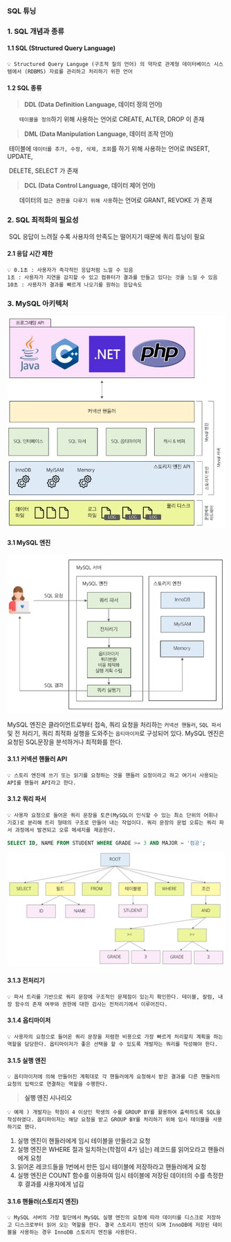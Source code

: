 ### SQL 튜닝

### 1. SQL 개념과 종류

#### 1.1 SQL (Structured Query Language)

```
💡 Structured Query Languge (구조적 질의 언어) 의 약자로 관계형 데이터베이스 시스템에서 (RDBMS) 자료를 관리하고 처리하기 위한 언어
```



#### 1.2 SQL 종류

> **DDL (Data Definition Language, 데이터 정의 언어)**
> 

　　`테이블을 정의`하기 위해 사용하는 언어로 CREATE, ALTER, DROP 이 존재

> **DML (Data Manipulation Language, 데이터 조작 언어)**
> 

​		테이블에 `데이터를 추가, 수정, 삭제, 조회`를 하기 위해 사용하는 언어로 INSERT, UPDATE, 

​		DELETE, SELECT 가 존재

> **DCL (Data Control Language, 데이터 제어 언어)**

　　데이터의 `접근 권한을 다루기 위해 사용`하는 언어로 GRANT, REVOKE 가 존재



### 2. SQL 최적화의 필요성

​	SQL 응답이 느려질 수록 사용자의 만족도는 떨어지기 때문에 쿼리 튜닝이 필요

#### 2.1 응답 시간 제한

```
💡 0.1초 : 사용자가 즉각적인 응답처럼 느낄 수 있음                                     1초 : 사용자가 지연을 감지할 수 있고 컴퓨터가 결과를 만들고 있다는 것을 느낄 수 있음
10초 : 사용자가 결과를 빠르게 나오기를 원하는 응답속도
```



### 3. MySQL 아키텍처

<img src="./image/mysqlstructure.png" /> 



#### 3.1 MySQL 엔진

<img src="./image/mysqlengine.png" />

MySQL 엔진은 클라이언트로부터 접속, 쿼리 요청을 처리하는 `커넥션 핸들러`, `SQL 파서` 및 전 처리기, 쿼리 최적화 실행을 도와주는 `옵티마이저`로 구성되어 있다. MySQL 엔진은 요청된 SQL문장을 분석하거나 최적화를 한다. 



#### 3.1.1 커넥션 핸들러 API

```
💡 스토리 엔진에 쓰기 또는 읽기를 요청하는 것을 핸들러 요청이라고 하고 여기서 사용되는 API를 핸들러 API라고 한다.
```



#### 3.1.2 쿼리 파서

```
💡 사용자 요청으로 들어온 쿼리 문장을 토큰(MySQL이 인식할 수 있는 최소 단위의 어휘나 기호)로 분리해 트리 형태의 구조로 만들어 내는 작업이다. 쿼리 문장의 문법 오류는 쿼리 파서 과정에서 발견되고 오류 메세지를 제공한다.
```

```sql
SELECT ID, NAME FROM STUDENT WHERE GRADE >= 3 AND MAJOR = '컴공';
```

<img src="./image/mysqlparser.png" />



#### 3.1.3 전처리기

```
💡 파서 트리를 기반으로 쿼리 문장에 구조적인 문제점이 있는지 확인한다. 테이블, 칼럼, 내장 함수의 존재 여부와 권한에 대한 검사는 전처리기에서 이루어진다.
```



#### 3.1.4 옵티마이저

```
💡 사용자의 요청으로 들어온 쿼리 문장을 저렴한 비용으로 가장 빠르게 처리할지 계획을 하는 역할을 담당한다. 옵티마이저가 좋은 선택을 할 수 있도록 개발자는 쿼리를 작성해야 한다.
```



#### 3.1.5 실행 엔진

```
💡 옵티마이저에 의해 만들어진 계획대로 각 핸들러에게 요청해서 받은 결과를 다른 핸들러의 요청의 입력으로 연결하는 역할을 수행한다.
```



> **실행 엔진 시나리오**

```
💡 예제 ) 개발자는 학점이 4 이상인 학생의 수를 GROUP BY를 활용하여 출력하도록 SQL을 작성하였다. 옵티마이저는 해당 요청을 받고 GROUP BY를 처리하기 위해 임시 테이블을 사용하기로 했다.
```

1. 실행 엔진이 핸들러에게 임시 테이블을 만들라고 요청
2. 실행 엔진은 WHERE 절과 일치하는(학점이 4가 넘는) 레코드를 읽어오라고 핸들러에게 요청
3. 읽어온 레코드들을 1번에서 만든 임시 테이블에 저장하라고 핸들러에게 요청
4. 실행 엔진은 COUNT 함수를 이용하여 임시 테이블에 저장된 데이터의 수를 측정한 후 결과를 사용자에게 넘김



#### 3.1.6 핸들러(스토리지 엔진)

```
💡 MySQL 서버의 가장 밑단에서 MySQL 실행 엔진의 요청에 따라 데이터를 디스크로 저장하고 디스크로부터 읽어 오는 역할을 한다. 결국 스토리지 엔진이 되며 InnoDB에 저장된 테이블을 사용하는 경우 InnoDB 스토리지 엔진을 사용한다.
```

